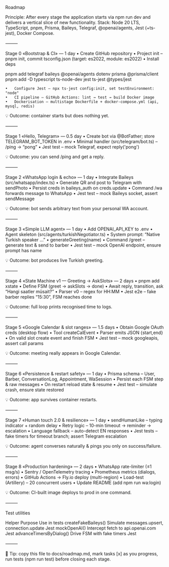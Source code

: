 Roadmap

Principle: After every stage the application starts via npm run dev and delivers a vertical slice of new functionality.
Stack: Node 20 LTS, TypeScript, pnpm, Prisma, Baileys, Telegraf, @openai/agents, Jest (+ts-jest), Docker Compose.

⸻

Stage 0 «Bootstrap & CI» — 1 day
	•	Create GitHub repository
	•	Project init – pnpm init, commit tsconfig.json (target: es2022, module: es2022)
	•	Install deps

pnpm add telegraf baileys @openai/agents dotenv prisma @prisma/client
pnpm add -D typescript ts-node-dev jest ts-jest @types/jest


	•	Configure Jest – npx ts-jest config:init, set testEnvironment: "node"
	•	CI pipeline – GitHub Actions: lint → test → build Docker image
	•	Dockerisation – multistage Dockerfile + docker-compose.yml (api, mysql, redis)

:bulb: Outcome: container starts but does nothing yet.

⸻

Stage 1 «Hello, Telegram» — 0.5 day
	•	Create bot via @BotFather; store TELEGRAM_BOT_TOKEN in .env
	•	Minimal handler (src/telegram/bot.ts) – /ping → “pong”
	•	Jest test – mock Telegraf, expect reply('pong')

:bulb: Outcome: you can send /ping and get a reply.

⸻

Stage 2 «WhatsApp login & echo» — 1 day
	•	Integrate Baileys (src/whatsapp/index.ts)
	•	Generate QR and post to Telegram with sendPhoto
	•	Persist creds in baileys_auth on creds.update
	•	Command /wa <jid> <text> forwards message to WhatsApp
	•	Jest test – mock Baileys socket, assert sendMessage

:bulb: Outcome: bot sends arbitrary text from your personal WA account.

⸻

Stage 3 «Simple LLM agent» — 1 day
	•	Add OPENAI_API_KEY to .env
	•	Agent skeleton (src/agents/turkishNegotiator.ts)
	•	System prompt: “Native Turkish speaker …”
	•	generateGreeting(name)
	•	Command /greet – generate text & send to barber
	•	Jest test – mock OpenAI endpoint, ensure prompt has name

:bulb: Outcome: bot produces live Turkish greeting.

⸻

Stage 4 «State Machine v1 — Greeting → AskSlots» — 2 days
	•	pnpm add xstate
	•	Define FSM (greet → askSlots → done)
	•	Await reply, transition, ask “Hangi saatler müsait?”
	•	Parser v0 – regex for HH:MM
	•	Jest e2e – fake barber replies “15:30”, FSM reaches done

:bulb: Outcome: full loop prints recognised time to logs.

⸻

Stage 5 «Google Calendar & slot ranges» — 1.5 days
	•	Obtain Google OAuth creds (desktop flow)
	•	Tool createCalEvent
	•	Parser emits JSON {start,end}
	•	On valid slot create event and finish FSM
	•	Jest test – mock googleapis, assert call params

:bulb: Outcome: meeting really appears in Google Calendar.

⸻

Stage 6 «Persistence & restart safety» — 1 day
	•	Prisma schema – User, Barber, ConversationLog, Appointment, WaSession
	•	Persist each FSM step & raw messages
	•	On restart reload state & resume
	•	Jest test – simulate crash, ensure state restored

:bulb: Outcome: app survives container restarts.

⸻

Stage 7 «Human touch 2.0 & resilience» — 1 day
	•	sendHumanLike – typing indicator + random delay
	•	Retry logic – 10-min timeout → reminder → escalation
	•	Language fallback – auto-detect EN responses
	•	Jest tests – fake timers for timeout branch; assert Telegram escalation

:bulb: Outcome: agent converses naturally & pings you only on success/failure.

⸻

Stage 8 «Production hardening» — 2 days
	•	WhatsApp rate-limiter (≤1 msg/s)
	•	Sentry / OpenTelemetry tracing
	•	Prometheus metrics (dialogs, errors)
	•	GitHub Actions → Fly.io deploy (multi-region)
	•	Load-test (Artillery) – 20 concurrent users
	•	Update README (add npm run wa:login)

:bulb: Outcome: CI-built image deploys to prod in one command.

⸻

Test utilities

Helper	Purpose	Use in tests
createFakeBaileys()	Simulate messages.upsert, connection.update	Jest
mockOpenAI()	Intercept fetch to api.openai.com	Jest
advanceTimersByDialog()	Drive FSM with fake timers	Jest


⸻

:rocket: Tip: copy this file to docs/roadmap.md, mark tasks [x] as you progress, run tests (npm run test) before closing each stage.
